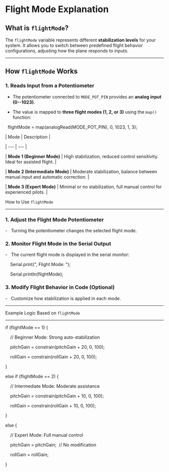 # Flight Mode Explanation

## What is `flightMode`?

The `flightMode` variable represents different **stabilization levels** for your system. It allows you to switch between predefined flight behavior configurations, adjusting how the plane responds to inputs.

---

## How `flightMode` Works

### 1. **Reads Input from a Potentiometer**

- The potentiometer connected to `MODE_POT_PIN` provides an **analog input (0--1023)**.

- The value is mapped to **three flight modes (1, 2, or 3)** using the `map()` function:

  flightMode = map(analogRead(MODE_POT_PIN), 0, 1023, 1, 3);

| Mode | Description |

| --- | --- |

| **Mode 1 (Beginner Mode)** | High stabilization, reduced control sensitivity. Ideal for assisted flight. |

| **Mode 2 (Intermediate Mode)** | Moderate stabilization, balance between manual input and automatic correction. |

| **Mode 3 (Expert Mode)** | Minimal or no stabilization, full manual control for experienced pilots. |

How to Use `flightMode`

-----------------------

### **1\. Adjust the Flight Mode Potentiometer**

-   Turning the potentiometer changes the selected flight mode.

### **2\. Monitor Flight Mode in the Serial Output**

-   The current flight mode is displayed in the serial monitor:

    Serial.print(", Flight Mode: ");

    Serial.println(flightMode);

### **3\. Modify Flight Behavior in Code (Optional)**

-   Customize how stabilization is applied in each mode.

* * * * *

Example Logic Based on `flightMode`

-----------------------------------

if (flightMode == 1) {

    // Beginner Mode: Strong auto-stabilization

    pitchGain = constrain(pitchGain + 20, 0, 100);

    rollGain = constrain(rollGain + 20, 0, 100);

}

else if (flightMode == 2) {

    // Intermediate Mode: Moderate assistance

    pitchGain = constrain(pitchGain + 10, 0, 100);

    rollGain = constrain(rollGain + 10, 0, 100);

}

else {

    // Expert Mode: Full manual control

    pitchGain = pitchGain;  // No modification

    rollGain = rollGain;

}